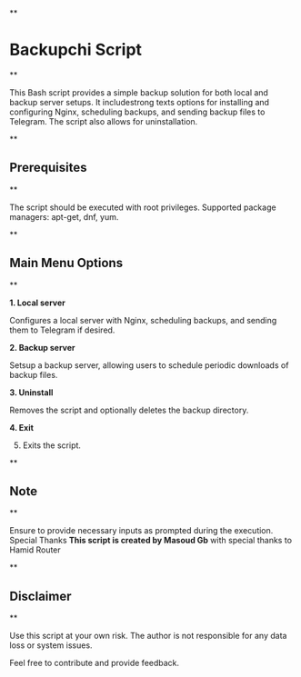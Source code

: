**

# Backupchi Script

**

This Bash script provides a simple backup solution for both local and backup server setups. It includestrong texts options for installing and configuring Nginx, scheduling backups, and sending backup files to Telegram. The script also allows for uninstallation.

**

## Prerequisites

**

The script should be executed with root privileges.
Supported package managers: apt-get, dnf, yum.

**

## Main Menu Options

**

 **1. Local server**

Configures a local server with Nginx, scheduling backups, and sending them to Telegram if desired.

 **2. Backup server**
  
Setsup a backup server, allowing users to schedule periodic downloads of backup files.

**3. Uninstall**
 
Removes the script and optionally deletes the backup directory.

**4. Exit**
 
5. Exits the script.

**

## Note

**

Ensure to provide necessary inputs as prompted during the execution.
Special Thanks
**This script is created by Masoud Gb** with special thanks to Hamid Router

**

## Disclaimer

**

Use this script at your own risk. The author is not responsible for any data loss or system issues.

Feel free to contribute and provide feedback.
